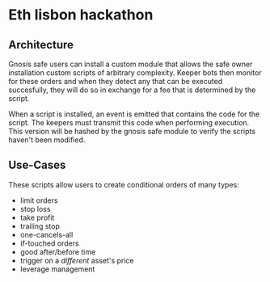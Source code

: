 # Eth lisbon hackathon

## Architecture

Gnosis safe users can install a custom module that allows the safe owner installation custom scripts of arbitrary complexity. Keeper bots then monitor for these orders and when they detect any that can be executed succesfully, they will do so in exchange for a fee that is determined by the script.

When a script is installed, an event is emitted that contains the code for the script. The keepers must transmit this code when performing execution. This version will be hashed by the gnosis safe module to verify the scripts haven't been modified.

## Use-Cases

These scripts allow users to create conditional orders of many types:

* limit orders
* stop loss
* take profit
* trailing stop
* one-cancels-all
* if-touched orders
* good after/before time
* trigger on a *different* asset's price
* leverage management

